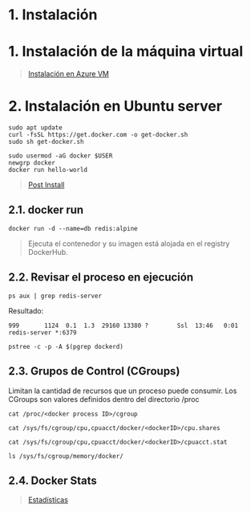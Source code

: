 # 1. Instalación <!-- omit in toc -->

# 1. Instalación de la máquina virtual
> [Instalación en Azure VM](https://github.com/cachac/azure-labs/blob/main/README.md)

# 2. Instalación en Ubuntu server
```vim
sudo apt update
curl -fsSL https://get.docker.com -o get-docker.sh
sudo sh get-docker.sh

sudo usermod -aG docker $USER
newgrp docker
docker run hello-world
```
> [Post Install](https://docs.docker.com/engine/install/linux-postinstall/)

## 2.1. docker run
```vim
docker run -d --name=db redis:alpine
```
> Ejecuta el contenedor y su imagen está alojada en el registry DockerHub.

## 2.2. Revisar el proceso en ejecución
```vim
ps aux | grep redis-server
```
Resultado:
```vim
999       1124  0.1  1.3  29160 13380 ?        Ssl  13:46   0:01 redis-server *:6379
```

```vim
pstree -c -p -A $(pgrep dockerd)
```

## 2.3. Grupos de Control (CGroups)
Limitan la cantidad de recursos que un proceso puede consumir. Los CGroups son valores definidos dentro del directorio /proc

```vim
cat /proc/<docker process ID>/cgroup

cat /sys/fs/cgroup/cpu,cpuacct/docker/<dockerID>/cpu.shares

cat /sys/fs/cgroup/cpu,cpuacct/docker/<dockerID>/cpuacct.stat

ls /sys/fs/cgroup/memory/docker/
```

## 2.4. Docker Stats
> [Estadísticas](https://docs.docker.com/engine/reference/commandline/stats/ )

